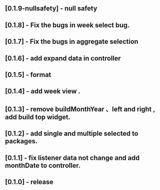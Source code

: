 ## [0.1.9-nullsafety] - null safety

## [0.1.8] - Fix the bugs in week select bug.

## [0.1.7] - Fix the bugs in aggregate selection

## [0.1.6] - add expand data in controller

## [0.1.5] -  format

## [0.1.4] -  add week view .

## [0.1.3] -  remove buildMonthYear 、left and right , add build top widget.

## [0.1.2] -  add single and multiple selected to packages.

## [0.1.1] - fix listener data not change and add monthDate to controller.

## [0.1.0] - release

